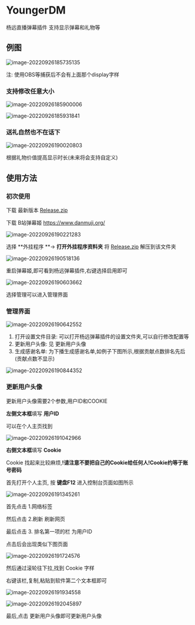 # YoungerDM
杨远直播弹幕插件 支持显示弹幕和礼物等

## 例图

![image-20220926185735135](README.assets/image-20220926185735135.png)

注: 使用OBS等捕获后不会有上面那个display字样

### 支持修改任意大小

![image-20220926185900006](README.assets/image-20220926185900006.png)

![image-20220926185931841](README.assets/image-20220926185931841.png)

### 送礼自然也不在话下

![image-20220926190020803](README.assets/image-20220926190020803.png)

根据礼物价值提高显示时长(未来将会支持自定义)

## 使用方法

### 初次使用

下载 最新版本 [Release.zip](https://github.com/LorisYounger/YoungerDM/releases)

下载 B站弹幕姬 https://www.danmuji.org/

![image-20220926190221283](README.assets/image-20220926190221283.png)

选择 **外挂程序 **-> **打开外挂程序资料夹** 将 [Release.zip](https://github.com/LorisYounger/YoungerDM/releases) 解压到该文件夹

![image-20220926190518136](README.assets/image-20220926190518136.png)

重启弹幕姬,即可看到杨远弹幕插件,右键选择启用即可

![image-20220926190603662](README.assets/image-20220926190603662.png)

选择管理可以进入管理界面

### 管理界面

![image-20220926190642552](README.assets/image-20220926190642552.png)

1. 打开设置文件目录: 可以打开杨远弹幕插件的设置文件夹,可以自行修改配置等
2. 更新用户头像: 见 更新用户头像
3. 生成感谢名单: 为下播生成感谢名单,如例子下图所示,根据贡献点数排名先后(贡献点数不显示)

![image-20220926190844352](README.assets/image-20220926190844352.png)

### 更新用户头像

更新用户头像需要2个参数,用户ID和COOKIE

**左侧文本框**填写 **用户ID**

可以在个人主页找到

![image-20220926191042966](README.assets/image-20220926191042966.png)



**右侧文本框**填写 **Cookie**

Cookie 找起来比较麻烦,**!请注意不要把自己的Cookie给任何人!Cookie约等于账号密码**

首先打开个人主页, 按 **键盘F12** 进入控制台页面如图所示

![image-20220926191345261](README.assets/image-20220926191345261.png)

首先点击 1.网络标签

然后点击 2.刷新 刷新网页

最后点击 3. 排名第一项的栏 为用户ID

点击后会出现类似下图页面

![image-20220926191724576](README.assets/image-20220926191724576.png)

然后通过滚轮往下拉,找到 Cookie 字样

右键该栏,复制,粘贴到软件第二个文本框即可

![image-20220926191934558](README.assets/image-20220926191934558.png)

![image-20220926192045897](README.assets/image-20220926192045897.png)

最后,点击 更新用户头像即可更新用户头像
